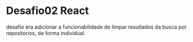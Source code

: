 # Desafio02 React

desafio era adicionar a funcionabilidade de limpar resutlados da busca por repositorios, de forma individual.